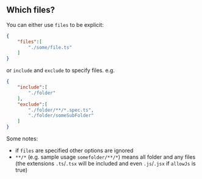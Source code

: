 ## Which files?

You can either use `files` to be explicit:

```json
{
    "files":[
        "./some/file.ts"
    ]
}
```

or `include` and `exclude` to specify files. e.g.


```json
{
    "include":[
        "./folder"
    ],
    "exclude":[
        "./folder/**/*.spec.ts",
        "./folder/someSubFolder"
    ]
}
```

Some notes:

* if `files` are specified other options are ignored
* `**/*` (e.g. sample usage `somefolder/**/*`) means all folder and any files (the extensions `.ts`/`.tsx` will be included and even `.js`/`.jsx` if `allowJs` is true)
